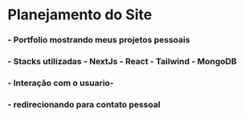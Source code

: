 # Planejamento do Site

### - Portfolio mostrando meus projetos pessoais
### - Stacks utilizadas - NextJs - React - Tailwind - MongoDB
### - Interação com o usuario-
### - redirecionando para contato pessoal
